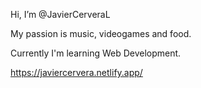 Hi, I’m @JavierCerveraL

My passion is music, videogames and food.

Currently I'm learning Web Development.

https://javiercervera.netlify.app/
